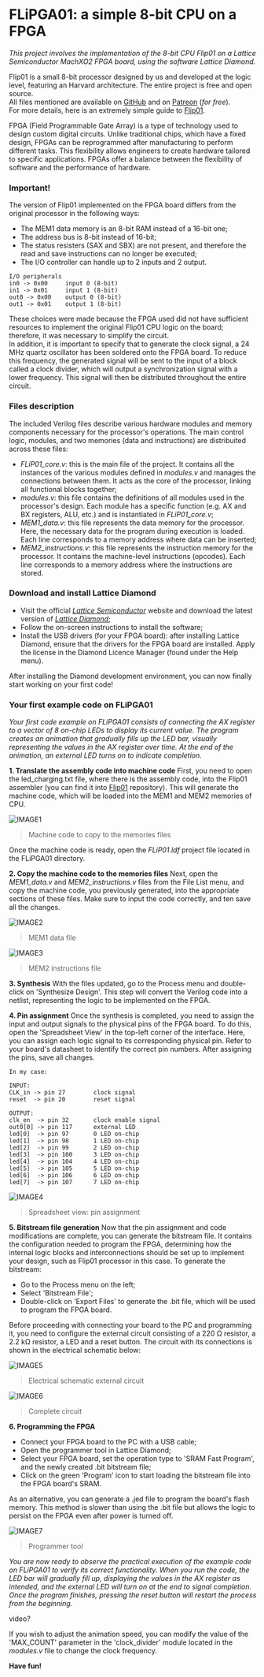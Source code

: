 # FLiPGA01: a simple 8-bit CPU on a FPGA

*This project involves the implementation of the 8-bit CPU Flip01 on a Lattice Semiconductor MachXO2 FPGA board, using the software Lattice Diamond.*

Flip01 is a small 8-bit processor designed by us and developed at the logic level, featuring an Harvard architecture. The entire project is free and open source. </br> 
All files mentioned are available on [GitHub](https://github.com/pescetti-studio/Flip01-CPU) and on [Patreon](https://www.patreon.com/c/PescettiStudio) (_for free_). </br>
For more details, here is an extremely simple guide to [Flip01](https://medium.com/@biasolo.riccardo/flip01-a-simple-yet-versatile-8-bit-cpu-fc01c36d5922).

FPGA (Field Programmable Gate Array) is a type of technology used to design custom digital circuits. Unlike traditional chips, which have a fixed design, FPGAs can be reprogrammed after manufacturing to perform different tasks. This flexibility allows engineers to create hardware tailored to specific applications. FPGAs offer a balance between the flexibility of software and the performance of hardware.

### Important!
The version of Flip01 implemented on the FPGA board differs from the original processor in the following ways:
- The MEM1 data memory is an 8-bit RAM instead of a 16-bit one;
- The address bus is 8-bit instead of 16-bit;
- The status resisters (SAX and SBX) are not present, and therefore the read and save instructions can no longer be executed;
- The I/O controller can handle up to 2 inputs and 2 output.
```
I/O peripherals
in0 -> 0x00		input 0 (8-bit)
in1 -> 0x01		input 1 (8-bit)
out0 -> 0x00	output 0 (8-bit)
out1 -> 0x01	output 1 (8-bit)
```
These choices were made because the FPGA used did not have sufficient resources to implement the original Flip01 CPU logic on the board; therefore, it was necessary to simplify the circuit. </br>
In addition, it is important to specify that to generate the clock signal, a 24 MHz quartz oscillator has been soldered onto the FPGA board. To reduce this frequency, the generated signal will be sent to the input of a block called a clock divider, which will output a synchronization signal with a lower frequency. This signal will then be distributed throughout the entire circuit.

### Files description
The included Verilog files describe various hardware modules and memory components necessary for the processor's operations. The main control logic, modules, and two memories (data and instructions) are distribuited across these files:
- *FLiP01_core.v*: this is the main file of the project. It contains all the instances of the various modules defined in *modules.v* and manages the connections between them. It acts as the core of the processor, linking all functional blocks together;
- *modules.v*: this file contains the definitions of all modules used in the processor's design. Each module has a specific function (e.g. AX and BX registers, ALU, etc.) and is instantiated in *FLiP01_core.v*;
- *MEM1_data.v*: this file represents the data memory for the processor. Here, the necessary data for the program during execution is loaded. Each line corresponds to a memory address where data can be inserted;
- *MEM2_instructions.v*: this file represents the instruction memory for the processor. It contains the machine-level instructions (opcodes). Each line corresponds to a memory address where the instructions are stored.

### Download and install Lattice Diamond
- Visit the official [*Lattice Semiconductor*](https://www.latticesemi.com/?gad_source=1&gclid=Cj0KCQjwyL24BhCtARIsALo0fSBowV5IMt6s9p9OIYfY4seBhFlZ1W9I1tnUsf_0BkEmCV1MAlQxzqAaAjzhEALw_wcB) website and download the latest version of [*Lattice Diamond*](https://www.latticesemi.com/latticediamond);
- Follow the on-screen instructions to install the software;
- Install the USB drivers (for your FPGA board): after installing Lattice Diamond, ensure that the drivers for the FPGA board are installed. Apply the license in the Diamond Licence Manager (found under the Help menu).

After installing the Diamond development environment, you can now finally start working on your first code!

### Your first example code on FLiPGA01
*Your first code example on FLiPGA01 consists of connecting the AX register to a vector of 8 on-chip LEDs to display its current value. The program creates an animation that gradually fills up the LED bar, visually representing the values in the AX register over time. At the end of the animation, an external LED turns on to indicate completion.*

**1. Translate the assembly code into machine code**
First, you need to open the led_charging.txt file, where there is the assembly code, into the Flip01 assembler (you can find it into [Flip01](https://github.com/pescetti-studio/Flip01-CPU) repository). This will generate the machine code, which will be loaded into the MEM1 and MEM2 memories of CPU.

![IMAGE1](https://github.com/user-attachments/assets/88b5ca6d-c356-484e-8c51-1335b8dd51ff)
> Machine code to copy to the memories files

Once the machine code is ready, open the *FLiP01.ldf* project file located in the FLiPGA01 directory.

**2. Copy the machine code to the memories files**
Next, open the *MEM1_data.v* and *MEM2_instructions.v* files from the File List menu, and copy the machine code, you previously generated, into the appropriate sections of these files. Make sure to input the code correctly, and ten save all the changes.

![IMAGE2](https://github.com/user-attachments/assets/b3f968a5-592f-40df-9093-183b0e91d285)
> MEM1 data file

![IMAGE3](https://github.com/user-attachments/assets/3153f4b0-df08-42df-882e-25eea3fc2c47)
> MEM2 instructions file

**3. Synthesis**
With the files updated, go to the Process menu and double-click on 'Synthesize Design'. This step will convert the Verilog code into a netlist, representing the logic to be implemented on the FPGA.

**4. Pin assignment**
Once the synthesis is completed, you need to assign the input and output signals to the physical pins of the FPGA board. To do this, open the 'Spreadsheet View' in the top-left corner of the interface. Here, you can assign each logic signal to its corresponding physical pin. Refer to your board's datasheet to identify the correct pin numbers. After assigning the pins, save all changes.
```
In my case:

INPUT:
CLK_in -> pin 27		clock signal
reset  -> pin 20		reset signal

OUTPUT:
clk_en  -> pin 32		clock enable signal
out0[0] -> pin 117		external LED
led[0]  -> pin 97		0 LED on-chip
led[1]  -> pin 98		1 LED on-chip
led[2]  -> pin 99		2 LED on-chip
led[3]  -> pin 100		3 LED on-chip
led[4]  -> pin 104		4 LED on-chip
led[5]  -> pin 105		5 LED on-chip
led[6]  -> pin 106		6 LED on-chip
led[7]  -> pin 107		7 LED on-chip
```

![IMAGE4](https://github.com/user-attachments/assets/1c52ebbe-d80b-4d93-a6f3-7cdf318e1052)
> Spreadsheet view: pin assignment

**5. Bitstream file generation**
Now that the pin assignment and code modifications are complete, you can generate the bitstream file. It contains the configuration needed to program the FPGA, determining how the internal logic blocks and interconnections should be set up to implement your design, such as Flip01 processor in this case.
To generate the bitstream:
- Go to the Process menu on the left;
- Select 'Bitstream File';
- Double-click on 'Export Files' to generate the .bit file, which will be used to program the FPGA board.

Before proceeding with connecting your board to the PC and programming it, you need to configure the external circuit consisting of a 220 Ω resistor, a 2.2 kΩ resistor, a LED and a reset button.
The circuit with its connections is shown in the electrical schematic below:

![IMAGE5](https://github.com/user-attachments/assets/fffcdaa6-d989-4214-bc06-93094fc821d9)
>  Electrical schematic external circuit

![IMAGE6](https://github.com/user-attachments/assets/8ff3b1bd-045f-4528-80d0-73236b06ba02)
>  Complete circuit

**6. Programming the FPGA**
- Connect your FPGA board to the PC with a USB cable;
- Open the programmer tool in Lattice Diamond;
- Select your FPGA board, set the operation type to 'SRAM Fast Program', and the newly created .bit bitstream file;
- Click on the green 'Program' icon to start loading the bitstream file into the FPGA board's SRAM.

As an alternative, you can generate a .jed file to program the board's flash memory. This method is slower than using the .bit file but allows the logic to persist on the FPGA even after power is turned off.

![IMAGE7](https://github.com/user-attachments/assets/5ef5b2af-53fc-4316-8caa-3e0f78be92f6)
> Programmer tool

*You are now ready to observe the practical execution of the example code on FLiPGA01 to verify its correct functionality. When you run the code, the LED bar will gradually fill up, displaying the values in the AX register as intended, and the external LED will turn on at the end to signal completion.*
*Once the program finishes, pressing the reset button will restart the process from the beginning.*

video?

If you wish to adjust the animation speed, you can modify the value of the 'MAX_COUNT' parameter in the 'clock_divider' module located in the *modules.v* file to change the clock frequency.

**Have fun!**
